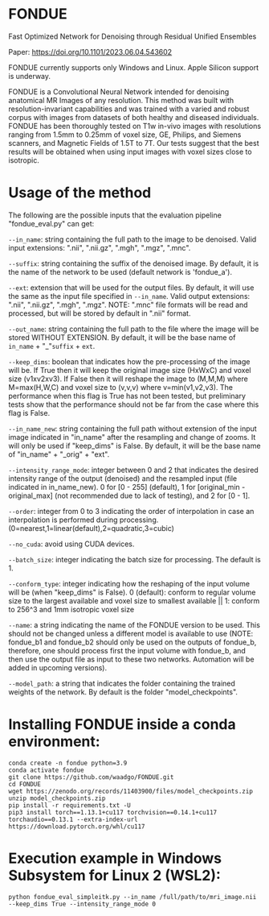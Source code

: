 # FONDUE
Fast Optimized Network for Denoising through Residual Unified Ensembles

Paper: https://doi.org/10.1101/2023.06.04.543602

FONDUE currently supports only Windows and Linux. Apple Silicon support is underway. 

FONDUE is a Convolutional Neural Network intended for denoising anatomical MR Images of any resolution. This method was built with resolution-invariant capabilities and was trained with a varied and robust corpus with images from datasets of both healthy and diseased individuals.
FONDUE has been thoroughly tested on T1w in-vivo images with resolutions ranging from 1.5mm to 0.25mm of voxel size, GE, Philips, and Siemens scanners, and Magnetic Fields of 1.5T to 7T. Our tests suggest that the best results will be obtained when using input images with voxel sizes close to isotropic.

# Usage of the method
The following are the possible inputs that the evaluation pipeline "fondue_eval.py" can get:

`--in_name`: string containing the full path to the image to be denoised. Valid input extensions: ".nii", ".nii.gz", ".mgh", ".mgz", ".mnc".

`--suffix`: string containing the suffix of the denoised image. By default, it is the name of the network to be used (default network is 'fondue_a').

`--ext`: extension that will be used for the output files. By default, it will use the same as the input file specified in `--in_name`. Valid output extensions: ".nii", ".nii.gz", ".mgh", ".mgz". NOTE: ".mnc" file formats will be read and processed, but will be stored by default in ".nii" format. 

`--out_name`: string containing the full path to the file where the image will be stored WITHOUT EXTENSION. By default, it will be the base name of `in_name` + "_"`suffix` + `ext`.

`--keep_dims`: boolean that indicates how the pre-processing of the image will be. If True then it will keep the original image size (HxWxC) and voxel size (v1xv2xv3). If False then it will reshape the image to (M,M,M) where M=max(H,W,C) and voxel size to (v,v,v) where v=min(v1,v2,v3). The performance when this flag is True has not been tested, but preliminary tests show that the performance should not be far from the case where this flag is False. 

`--in_name_new`: string containing the full path without extension of the input image indicated in "in_name" after the resampling and change of zooms. It will only be used if "keep_dims" is False. By default, it will be the base name of "in_name" + "_orig" + "ext".

`--intensity_range_mode`: integer between 0 and 2 that indicates the desired intensity range of the output (denoised) and the resampled input (file indicated in in_name_new). 0 for [0 - 255] (default), 1 for [original_min - original_max] (not recommended due to lack of testing), and 2 for [0 - 1].

`--order`: integer from 0 to 3 indicating the order of interpolation in case an interpolation is performed during processing. (0=nearest,1=linear(default),2=quadratic,3=cubic)

`--no_cuda`: avoid using CUDA devices.

`--batch_size`: integer indicating the batch size for processing. The default is 1.

`--conform_type`: integer indicating how the reshaping of the input volume will be (when "keep_dims" is False). 0 (default): conform to regular volume size to the largest available and voxel size to smallest available || 1: conform to 256^3 and 1mm isotropic voxel size 

`--name`: a string indicating the name of the FONDUE version to be used. This should not be changed unless a different model is available to use (NOTE: fondue_b1 and fondue_b2 should only be used on the outputs of fondue_b, therefore, one should process first the input volume with fondue_b, and then use the output file as input to these two networks. Automation will be added in upcoming versions). 

`--model_path`: a string that indicates the folder containing the trained weights of the network. By default is the folder "model_checkpoints".

# Installing FONDUE inside a conda environment:
```
conda create -n fondue python=3.9
conda activate fondue
git clone https://github.com/waadgo/FONDUE.git
cd FONDUE
wget https://zenodo.org/records/11403900/files/model_checkpoints.zip
unzip model_checkpoints.zip
pip install -r requirements.txt -U
pip3 install torch==1.13.1+cu117 torchvision==0.14.1+cu117 torchaudio==0.13.1 --extra-index-url https://download.pytorch.org/whl/cu117
```

# Execution example in Windows Subsystem for Linux 2 (WSL2):
`python fondue_eval_simpleitk.py --in_name /full/path/to/mri_image.nii --keep_dims True --intensity_range_mode 0`


